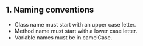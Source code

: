 ## 1. Naming conventions 
- Class name must start with an upper case letter.
- Method name must start with a lower case letter. 
- Variable names must be in camelCase.  